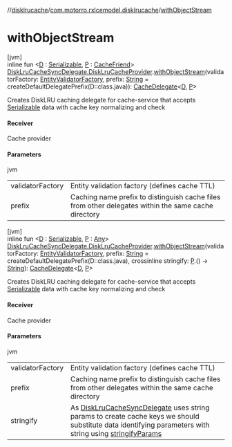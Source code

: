//[disklrucache](../../index.md)/[com.motorro.rxlcemodel.disklrucache](index.md)/[withObjectStream](with-object-stream.md)

# withObjectStream

[jvm]\
inline fun &lt;[D](with-object-stream.md) : [Serializable](https://docs.oracle.com/javase/8/docs/api/java/io/Serializable.html), [P](with-object-stream.md) : [CacheFriend](../../../cache/cache/com.motorro.rxlcemodel.cache/-cache-friend/index.md)&gt; [DiskLruCacheSyncDelegate.DiskLruCacheProvider](-disk-lru-cache-sync-delegate/-disk-lru-cache-provider/index.md).[withObjectStream](with-object-stream.md)(validatorFactory: [EntityValidatorFactory](../../../cache/cache/com.motorro.rxlcemodel.cache.entity/-entity-validator-factory/index.md), prefix: [String](https://kotlinlang.org/api/latest/jvm/stdlib/kotlin/-string/index.html) = createDefaultDelegatePrefix(D::class.java)): [CacheDelegate](../../../cache/cache/com.motorro.rxlcemodel.cache/-cache-delegate/index.md)&lt;[D](with-object-stream.md), [P](with-object-stream.md)&gt;

Creates DiskLRU caching delegate for cache-service that accepts [Serializable](https://docs.oracle.com/javase/8/docs/api/java/io/Serializable.html) data with cache key normalizing and check

#### Receiver

Cache provider

#### Parameters

jvm

| | |
|---|---|
| validatorFactory | Entity validation factory (defines cache TTL) |
| prefix | Caching name prefix to distinguish cache files from other delegates within the same cache directory |

[jvm]\
inline fun &lt;[D](with-object-stream.md) : [Serializable](https://docs.oracle.com/javase/8/docs/api/java/io/Serializable.html), [P](with-object-stream.md) : [Any](https://kotlinlang.org/api/latest/jvm/stdlib/kotlin/-any/index.html)&gt; [DiskLruCacheSyncDelegate.DiskLruCacheProvider](-disk-lru-cache-sync-delegate/-disk-lru-cache-provider/index.md).[withObjectStream](with-object-stream.md)(validatorFactory: [EntityValidatorFactory](../../../cache/cache/com.motorro.rxlcemodel.cache.entity/-entity-validator-factory/index.md), prefix: [String](https://kotlinlang.org/api/latest/jvm/stdlib/kotlin/-string/index.html) = createDefaultDelegatePrefix(D::class.java), crossinline stringify: [P](with-object-stream.md).() -&gt; [String](https://kotlinlang.org/api/latest/jvm/stdlib/kotlin/-string/index.html)): [CacheDelegate](../../../cache/cache/com.motorro.rxlcemodel.cache/-cache-delegate/index.md)&lt;[D](with-object-stream.md), [P](with-object-stream.md)&gt;

Creates DiskLRU caching delegate for cache-service that accepts [Serializable](https://docs.oracle.com/javase/8/docs/api/java/io/Serializable.html) data with cache key normalizing and check

#### Receiver

Cache provider

#### Parameters

jvm

| | |
|---|---|
| validatorFactory | Entity validation factory (defines cache TTL) |
| prefix | Caching name prefix to distinguish cache files from other delegates within the same cache directory |
| stringify | As [DiskLruCacheSyncDelegate](-disk-lru-cache-sync-delegate/index.md) uses string params to create cache keys we should substitute data identifying parameters with string using [stringifyParams](../../../cache/cache/com.motorro.rxlcemodel.cache/stringify-params.md) |
